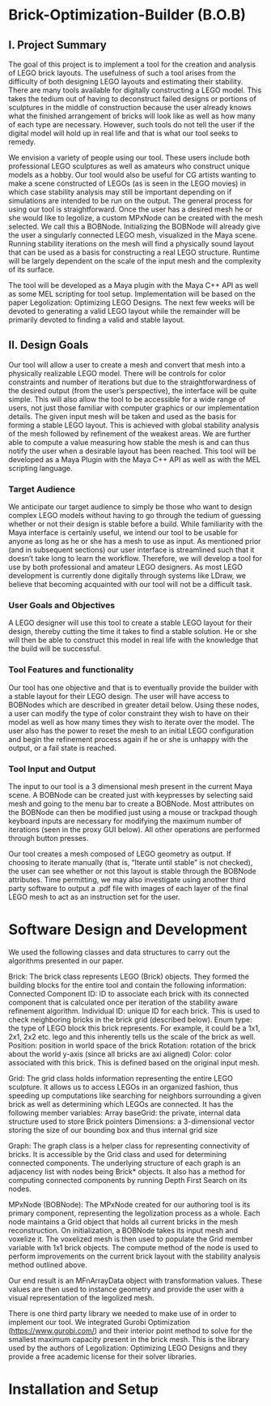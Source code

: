 # Brick-Optimization-Builder (B.O.B)

## I. Project Summary
The goal of this project is to implement a tool for the creation and analysis of LEGO brick layouts. The usefulness of such a tool arises from the difficulty of both designing LEGO layouts and estimating their stability. There are many tools available for digitally constructing a LEGO model. This takes the tedium out of having to deconstruct failed designs or portions of sculptures in the middle of construction because the user already knows what the finished arrangement of bricks will look like as well as how many of each type are necessary. However, such tools do not tell the user if the digital model will hold up in real life and that is what our tool seeks to remedy. 

We envision a variety of people using our tool. These users include both professional LEGO sculptures as well as amateurs who construct unique models as a hobby. Our tool would also be useful for CG artists wanting to make a scene constructed of LEGOs (as is seen in the LEGO movies) in which case stability analysis may still be important depending on if simulations are intended to be run on the output. 
The general process for using our tool is straightforward. Once the user has a desired mesh he or she would like to legolize, a custom MPxNode can be created with the mesh selected. We call this a BOBNode. Initializing the BOBNode will already give the user a singularly connected LEGO mesh, visualized in the Maya scene. Running stability iterations on the mesh will find a physically sound layout that can be used as a basis for constructing a real LEGO structure. Runtime will be largely dependent on the scale of the input mesh and the complexity of its surface.

The tool will be developed as a Maya plugin with the Maya C++ API as well as some MEL scripting for tool setup. Implementation will be based on the paper Legolization: Optimizing LEGO Designs. The next few weeks will be devoted to generating a valid LEGO layout while the remainder will be primarily devoted to finding a valid and stable layout.

## II. Design Goals
Our tool will allow a user to create a mesh and convert that mesh into a physically realizable LEGO model. There will be controls for color constraints and number of iterations but due to the straightforwardness of the desired output (from the user’s perspective), the interface will be quite simple. This will also allow the tool to be accessible for a wide range of users, not just those familiar with computer graphics or our implementation details. The given input mesh will be taken and used as the basis for forming a stable LEGO layout. This is achieved with global stability analysis of the mesh followed by refinement of the weakest areas. We are further able to compute a value measuring how stable the mesh is and can thus notify the user when a desirable layout has been reached. This tool will be developed as a Maya Plugin with the Maya C++ API as well as with the MEL scripting language.

### Target Audience
We anticipate our target audience to simply be those who want to design complex LEGO models without having to go through the tedium of guessing whether or not their design is stable before a build. While familiarity with the Maya interface is certainly useful, we intend our tool to be usable for anyone as long as he or she has a mesh to use as input. As mentioned prior (and in subsequent sections) our user interface is streamlined such that it doesn’t take long to learn the workflow. Therefore, we will develop a tool for use by both professional and amateur LEGO designers. As most LEGO development is currently done digitally through systems like LDraw, we believe that becoming acquainted with our tool will not be a difficult task. 

### User Goals and Objectives
A LEGO designer will use this tool to create a stable LEGO layout for their design, thereby cutting the time it takes to find a stable solution. He or she will then be able to construct this model in real life with the knowledge that the build will be successful.

### Tool Features and functionality
Our tool has one objective and that is to eventually provide the builder with a stable layout for their LEGO design. The user will have access to BOBNodes which are described in greater detail below. Using these nodes, a user can modify the type of color constraint they wish to have on their model as well as how many times they wish to iterate over the model. The user also has the power to reset the mesh to an initial LEGO configuration and begin the refinement process again if he or she is unhappy with the output, or a fail state is reached. 

### Tool Input and Output
The input to our tool is a 3 dimensional mesh present in the current Maya scene. A BOBNode can be created just with keypresses by selecting said mesh and going to the menu bar to create a BOBNode. Most attributes on the BOBNode can then be modified just using a mouse or trackpad though keyboard inputs are necessary for modifying the maximum number of iterations (seen in the proxy GUI below). All other operations are performed through button presses.

Our tool creates a mesh composed of LEGO geometry as output. If choosing to iterate manually (that is, “Iterate until stable” is not checked), the user can see whether or not this layout is stable through the BOBNode attributes. Time permitting, we may also investigate using another third party software to output a .pdf file with images of each layer of the final LEGO mesh to act as an instruction set for the user. 

# Software Design and Development
We used the following classes and data structures to carry out the algorithms presented in our paper. 

Brick:
The brick class represents LEGO (Brick) objects. They formed the building blocks for the entire tool and contain the following information:
Connected Component ID: ID to associate each brick with its connected component that is calculated once per iteration of the stability aware refinement algorithm.
Individual ID: unique ID for each brick. This is used to check neighboring bricks in the brick grid (described below). 
Enum type: the type of LEGO block this brick represents. For example, it could be a 1x1, 2x1, 2x2 etc. lego and this inherently tells us the scale of the brick as well.
Position: position in world space of the brick
Rotation: rotation of the brick about the world y-axis (since all bricks are axi aligned)
Color: color associated with this brick. This is defined based on the original input mesh. 
	
Grid:
The grid class holds information representing the entire LEGO sculpture. It allows us to access LEGOs in an organized fashion, thus speeding up computations like searching for neighbors surrounding a given brick as well as determining which LEGOs are connected. It has the following member variables:
Array baseGrid: the private, internal data structure used to store Brick pointers
Dimensions: a 3-dimensional vector storing the size of our bounding box and thus internal grid size

Graph:
The graph class is a helper class for representing connectivity of bricks. It is accessible by the Grid class and used for determining connected components. The underlying structure of each graph is an adjacency list with nodes being Brick* objects. It also has a method for computing connected components by running Depth First Search on its nodes.

MPxNode (BOBNode):
The MPxNode created for our authoring tool is its primary component, representing the legolization process as a whole. Each node maintains a Grid object that holds all current bricks in the mesh reconstruction. On initialization, a BOBNode takes its input mesh and voxelize it. The voxelized mesh is then used to populate the Grid member variable with 1x1 brick objects. The compute method of the node is used to perform improvements on the current brick layout with the stability analysis method outlined above. 
	
Our end result is an MFnArrayData object with transformation values. These values are then used to instance geometry and provide the user with a visual representation of the legolized mesh. 

There is one third party library we needed to make use of in order to implement our tool. We integrated Gurobi Optimization (https://www.gurobi.com/) and their interior point method to solve for the smallest maximum capacity present in the brick mesh. This is the library used by the authors of Legolization: Optimizing LEGO Designs and they provide a free academic license for their solver libraries. 

# Installation and Setup





